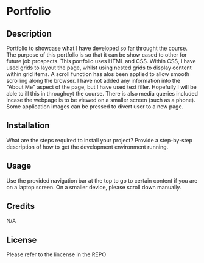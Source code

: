 # Portfolio

## Description
Portfolio to showcase what I have developed so far throught the course. The purpose of this portfolio is so that it can be show cased to other for future job prospects. This portfolio uses HTML and CSS. Within CSS, I have used grids to layout the page, whilst using nested grids to display content within grid items. A scroll function has alos been applied to allow smooth scrolling along the browser. I have not added any information into the "About Me" aspect of the page, but I have used text filler. Hopefully I will be able to ill this in throughoyt the course. There is also media queries included incase the webpage is to be viewed on a smaller screen (such as a phone). Some application images can be pressed to divert user to a new page.


## Installation

What are the steps required to install your project? Provide a step-by-step description of how to get the development environment running.

## Usage

Use the provided navigation bar at the top to go to certain content if you are on a laptop screen.
On a smaller device, please scroll down manually. 


## Credits

N/A

## License

Please refer to the lincense in the REPO
